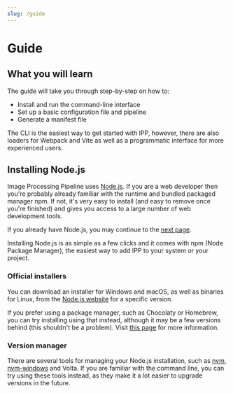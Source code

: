 ```yaml
---
slug: /guide
---
```


# Guide

## What you will learn

The guide will take you through step-by-step on how to:

- Install and run the command-line interface
- Set up a basic configuration file and pipeline
- Generate a manifest file

The CLI is the easiest way to get started with IPP, however, there are also loaders for Webpack and Vite as well as a programmatic interface for more experienced users.

## Installing Node.js

Image Processing Pipeline uses [Node.js](https://nodejs.org/). If you are a web developer then you're probably already familiar with the runtime and bundled packaged manager npm. If not, it's very easy to install (and easy to remove once you're finished) and gives you access to a large number of web development tools.

If you already have Node.js, you may continue to the [next page](./installation.md).

Installing Node.js is as simple as a few clicks and it comes with npm (Node Package Manager), the easiest way to add IPP to your system or your project.

### Official installers

You can download an installer for Windows and macOS, as well as binaries for Linux, from the [Node.js website](https://nodejs.org) for a specific version.

If you prefer using a package manager, such as Chocolaty or Homebrew, you can try installing using that instead, although it may be a few versions behind (this shouldn't be a problem). Visit [this page](https://nodejs.org/en/download/package-manager/) for more information.

### Version manager

There are several tools for managing your Node.js installation, such as [nvm](https://github.com/nvm-sh/nvm), [nvm-windows](https://github.com/coreybutler/nvm-windows) and Volta. If you are familiar with the command line, you can try using these tools instead, as they make it a lot easier to upgrade versions in the future.
